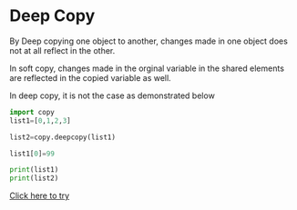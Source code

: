 # Deep Copy

By Deep copying one object to another, changes made in one object does not at all reflect in the other. 

In soft copy, changes made in the orginal variable in the shared elements are reflected in the copied variable as well. 

In deep copy, it is not the case as demonstrated below

```python
import copy
list1=[0,1,2,3]
```
```python
list2=copy.deepcopy(list1)
```
```python
list1[0]=99
```
```python
print(list1)
print(list2)
```


[Click here to try](https://colab.research.google.com/github/pythoncoder100/practice/blob/master/Deep_Copy.ipynb)
